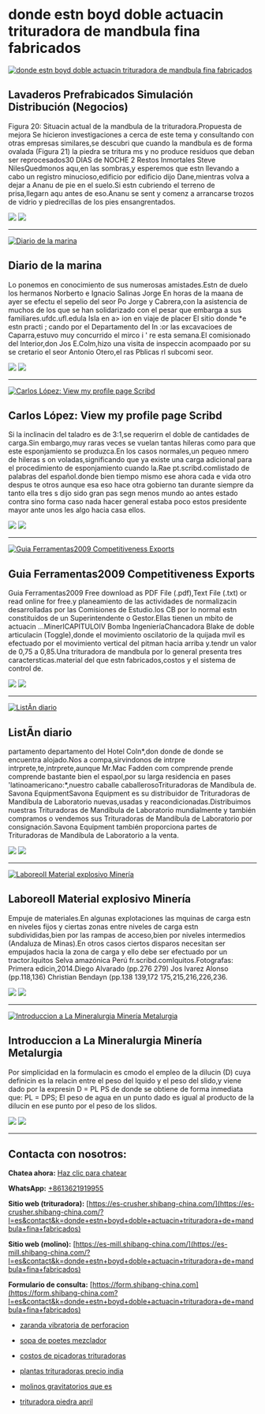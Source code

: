 # donde estn boyd doble actuacin trituradora de mandbula fina fabricados

<a href="https://swt.shibang-china.com/?l=es&img&k=donde+estn+boyd+doble+actuacin+trituradora+de+mandbula+fina+fabricados" target="_blank">![donde estn boyd doble actuacin trituradora de mandbula fina fabricados](http://static.shibang-china.com/all-800x300/613.jpg)</a>

## Lavaderos Prefrabicados Simulación Distribución (Negocios)
Figura 20: Situacin actual de la mandbula de la trituradora.Propuesta de mejora Se hicieron investigaciones a cerca de este tema y consultando con otras empresas similares,se descubri que cuando la mandbula es de forma ovalada (Figura 21) la piedra se tritura ms y no produce residuos que deban ser reprocesados30 DIAS de NOCHE 2 Restos Inmortales Steve NilesQuedmonos aqu,en las sombras,y esperemos que estn llevando a cabo un registro minucioso,edificio por edificio dijo Dane,mientras volva a dejar a Ananu de pie en el suelo.Si estn cubriendo el terreno de prisa,llegarn aqu antes de eso.Ananu se sent y comenz a arrancarse trozos de vidrio y piedrecillas de los pies ensangrentados.


<a href="https://whatsapp.shibangsoft.com/WhatsApp.php" target="_blank" title="WhatsApp">![](http://static.shibang-china.com/icon/whatsapp.png)</a> <a href="https://swt.shibang-china.com/?l=es&icon&k=donde+estn+boyd+doble+actuacin+trituradora+de+mandbula+fina+fabricados" target="_blank">![](http://static.shibang-china.com/icon/chat-es.png)</a>

---

<a href="https://swt.shibang-china.com/?l=es&img&k=donde+estn+boyd+doble+actuacin+trituradora+de+mandbula+fina+fabricados" target="_blank">![Diario de la marina](http://static.shibang-china.com/all-800x300/216.jpg)</a>

## Diario de la marina
Lo ponemos en conocimiento de sus numerosas amistades.Estn de duelo los hermanos Norberto e Ignacio Salinas Jorge En horas de la maana de ayer se efectu el sepelio del seor Po Jorge y Cabrera,con la asistencia de muchos de los que se han solidarizado con el pesar que embarga a sus familiares.ufdc.ufl.edula Isla en a> ion en viaje de placer El sitio donde *e estn practi ; cando por el Departamento del In :or las excavacioes de Caparra,estuvo muy concurrido el mirco i ' re esta semana.El comisionado del Interior,don Jos E.Colm,hizo una visita de inspeccin acompaado por su se cretario el seor Antonio Otero,el ras Pblicas rl subcomi seor.


<a href="https://whatsapp.shibangsoft.com/WhatsApp.php" target="_blank" title="WhatsApp">![](http://static.shibang-china.com/icon/whatsapp.png)</a> <a href="https://swt.shibang-china.com/?l=es&icon&k=donde+estn+boyd+doble+actuacin+trituradora+de+mandbula+fina+fabricados" target="_blank">![](http://static.shibang-china.com/icon/chat-es.png)</a>

---

<a href="https://swt.shibang-china.com/?l=es&img&k=donde+estn+boyd+doble+actuacin+trituradora+de+mandbula+fina+fabricados" target="_blank">![Carlos López: View my profile page Scribd](http://static.shibang-china.com/all-800x300/615.jpg)</a>

## Carlos López: View my profile page Scribd
Si la inclinacin del taladro es de 3:1,se requerirn el doble de cantidades de carga.Sin embargo,muy raras veces se vuelan tantas hileras como para que este esponjamiento se produzca.En los casos normales,un pequeo nmero de hileras s on voladas,significando que ya existe una carga adicional para el procedimiento de esponjamiento cuando la.Rae pt.scribd.comlistado de palabras del español.donde bien tiempo mismo ese ahora cada e vida otro despus te otros aunque esa eso hace otra gobierno tan durante siempre da tanto ella tres s dijo sido gran pas segn menos mundo ao antes estado contra sino forma caso nada hacer general estaba poco estos presidente mayor ante unos les algo hacia casa ellos.


<a href="https://whatsapp.shibangsoft.com/WhatsApp.php" target="_blank" title="WhatsApp">![](http://static.shibang-china.com/icon/whatsapp.png)</a> <a href="https://swt.shibang-china.com/?l=es&icon&k=donde+estn+boyd+doble+actuacin+trituradora+de+mandbula+fina+fabricados" target="_blank">![](http://static.shibang-china.com/icon/chat-es.png)</a>

---

<a href="https://swt.shibang-china.com/?l=es&img&k=donde+estn+boyd+doble+actuacin+trituradora+de+mandbula+fina+fabricados" target="_blank">![Guia Ferramentas2009 Competitiveness Exports](http://static.shibang-china.com/all-800x300/580.jpg)</a>

## Guia Ferramentas2009 Competitiveness Exports
Guia Ferramentas2009 Free download as PDF File (.pdf),Text File (.txt) or read online for free.y planeamiento de las actividades de normalizacin desarrolladas por las Comisiones de Estudio.los CB por lo normal estn constituidos de un Superintendente o Gestor.Ellas tienen un mbito de actuacin …MinerICAPITULOIV Bomba IngenieríaChancadora Blake de doble articulacin (Toggle),donde el movimiento oscilatorio de la quijada mvil es efectuado por el movimiento vertical del pitman hacia arriba y.tendr un valor de 0,75 a 0,85.Una trituradora de mandbula por lo general presenta tres caractersticas.material del que estn fabricados,costos y el sistema de control de.


<a href="https://whatsapp.shibangsoft.com/WhatsApp.php" target="_blank" title="WhatsApp">![](http://static.shibang-china.com/icon/whatsapp.png)</a> <a href="https://swt.shibang-china.com/?l=es&icon&k=donde+estn+boyd+doble+actuacin+trituradora+de+mandbula+fina+fabricados" target="_blank">![](http://static.shibang-china.com/icon/chat-es.png)</a>

---

<a href="https://swt.shibang-china.com/?l=es&img&k=donde+estn+boyd+doble+actuacin+trituradora+de+mandbula+fina+fabricados" target="_blank">![ListÃ­n diario](http://static.shibang-china.com/all-800x300/1384.jpg)</a>

## ListÃ­n diario
partamento departamento del Hotel Coln*,don donde de donde se encuentra alojado.Nos a compa,sirvindonos de intrpre intrprete,te,intrprete,aunque Mr.Mac Fadden com comprende prende comprende bastante bien el espaol,por su larga residencia en pases 'latinoamericano:*,nuestro caballe caballerosoTrituradoras de Mandíbula de. Savona EquipmentSavona Equipment es su distribuidor de Trituradoras de Mandíbula de Laboratorio nuevas,usadas y reacondicionadas.Distribuimos nuestras Trituradoras de Mandíbula de Laboratorio mundialmente y también compramos o vendemos sus Trituradoras de Mandíbula de Laboratorio por consignación.Savona Equipment también proporciona partes de Trituradoras de Mandíbula de Laboratorio a la venta.


<a href="https://whatsapp.shibangsoft.com/WhatsApp.php" target="_blank" title="WhatsApp">![](http://static.shibang-china.com/icon/whatsapp.png)</a> <a href="https://swt.shibang-china.com/?l=es&icon&k=donde+estn+boyd+doble+actuacin+trituradora+de+mandbula+fina+fabricados" target="_blank">![](http://static.shibang-china.com/icon/chat-es.png)</a>

---

<a href="https://swt.shibang-china.com/?l=es&img&k=donde+estn+boyd+doble+actuacin+trituradora+de+mandbula+fina+fabricados" target="_blank">![LaboreoII Material explosivo Minería](http://static.shibang-china.com/all-800x300/1529.jpg)</a>

## LaboreoII Material explosivo Minería
Empuje de materiales.En algunas explotaciones las mquinas de carga estn en niveles fijos y ciertas zonas entre niveles de carga estn subdivididas,bien por las rampas de acceso,bien por niveles intermedios (Andaluza de Minas).En otros casos ciertos disparos necesitan ser empujados hacia la zona de carga y ello debe ser efectuado por un tractor.Iquitos Selva amazónica Perú fr.scribd.comIquitos.Fotografas: Primera edicin,2014.Diego Alvarado (pp.276 279) Jos lvarez Alonso (pp.118,136) Christian Bendayn (pp.138 139,172 175,215,216,226,236.


<a href="https://whatsapp.shibangsoft.com/WhatsApp.php" target="_blank" title="WhatsApp">![](http://static.shibang-china.com/icon/whatsapp.png)</a> <a href="https://swt.shibang-china.com/?l=es&icon&k=donde+estn+boyd+doble+actuacin+trituradora+de+mandbula+fina+fabricados" target="_blank">![](http://static.shibang-china.com/icon/chat-es.png)</a>

---

<a href="https://swt.shibang-china.com/?l=es&img&k=donde+estn+boyd+doble+actuacin+trituradora+de+mandbula+fina+fabricados" target="_blank">![Introduccion a La Mineralurgia Minería Metalurgia](http://static.shibang-china.com/all-800x300/1339.jpg)</a>

## Introduccion a La Mineralurgia Minería Metalurgia
Por simplicidad en la formulacin es cmodo el empleo de la dilucin (D) cuya definicin es la relacin entre el peso del lquido y el peso del slido,y viene dado por la expresin D = PL PS de donde se obtiene de forma inmediata que: PL = DPS; El peso de agua en un punto dado es igual al producto de la dilucin en ese punto por el peso de los slidos.

<a href="https://whatsapp.shibangsoft.com/WhatsApp.php" target="_blank" title="WhatsApp">![](http://static.shibang-china.com/icon/whatsapp.png)</a> <a href="https://swt.shibang-china.com/?l=es&icon&k=donde+estn+boyd+doble+actuacin+trituradora+de+mandbula+fina+fabricados" target="_blank">![](http://static.shibang-china.com/icon/chat-es.png)</a>

---
## Contacta con nosotros:

**Chatea ahora:** [Haz clic para chatear](https://swt.shibang-china.com?l=es&contact&k=donde+estn+boyd+doble+actuacin+trituradora+de+mandbula+fina+fabricados)

**WhatsApp:**  [+8613621919955](https://whatsapp.shibangsoft.com/WhatsApp.php)

**Sitio web (trituradora):** [https://es-crusher.shibang-china.com/](https://es-crusher.shibang-china.com/?l=es&contact&k=donde+estn+boyd+doble+actuacin+trituradora+de+mandbula+fina+fabricados)

**Sitio web (molino):** [https://es-mill.shibang-china.com/](https://es-mill.shibang-china.com/?l=es&contact&k=donde+estn+boyd+doble+actuacin+trituradora+de+mandbula+fina+fabricados)

**Formulario de consulta:** [https://form.shibang-china.com](https://form.shibang-china.com?l=es&contact&k=donde+estn+boyd+doble+actuacin+trituradora+de+mandbula+fina+fabricados)

* [zaranda vibratoria de perforacion](../12/zaranda%20vibratoria%20de%20perforacion.md)

* [sopa de poetes mezclador](../14/sopa%20de%20poetes%20mezclador.md)

* [costos de picadoras trituradoras](../11/costos%20de%20picadoras%20trituradoras.md)

* [plantas trituradoras precio india](../11/plantas%20trituradoras%20precio%20india.md)

* [molinos gravitatorios que es](../12/molinos%20gravitatorios%20que%20es.md)

* [trituradora piedra april](../14/trituradora%20piedra%20april.md)